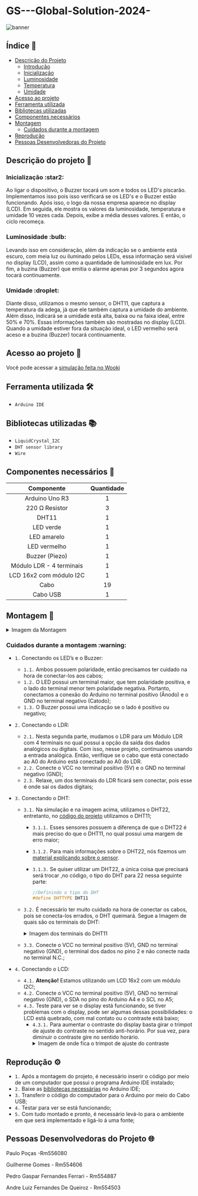 
# GS---Global-Solution-2024-

![banner](https://cdn.discordapp.com/attachments/918978946652069899/1245019147142828052/banner.jpg?ex=665b2e70&is=6659dcf0&hm=8d22d62118dba90dbeaf2a29e49e43d9cbed46fe2e3737062cf6d32587ad8d67&)


## Índice :page_with_curl:

  * [Descrição do Projeto](#descrição-do-projeto-memo)
     * [Introdução](#introdução-left_speech_bubble)
     * [Inicialização](#inicialização-star2)
     * [Luminosidade](#luminosidade-bulb)
     * [Temperatura](#temperatura-thermometer)
     * [Umidade](#umidade-droplet)
  * [Acesso ao projeto](#acesso-ao-projeto-file_folder)
  * [Ferramenta utilizada](#ferramenta-utilizada-hammer_and_wrench)
  * [Bibliotecas utilizadas](#bibliotecas-utilizadas-books)
  * [Componentes necessários](#componentes-necessários-toolbox)
  * [Montagem](#montagem-wrench)
     * [Cuidados durante a montagem](#cuidados-durante-a-montagem-warning)
  * [Reprodução](#reprodução-gear)
  * [Pessoas Desenvolvedoras do Projeto](#pessoas-desenvolvedoras-do-projeto-globe_with_meridians)

## Descrição do projeto :memo:

<h3>Inicialização :star2:</h3>
<p>
 Ao ligar o dispositivo, o Buzzer tocará um som e todos os LED's piscarão. Implementamos isso pois isso verificará se os LED's e o Buzzer estão funcionando. Após isso, o logo da nossa empresa aparece no display (LCD). Em seguida, ele mostra os valores da luminosidade, temperatura e umidade 10 vezes cada. Depois, exibe a média desses valores. E então, o ciclo recomeça.
</p>
<h3>Luminosidade :bulb:</h3>
<p>
  Levando isso em consideração, além da indicação se o ambiente está escuro, com meia luz ou iluminado pelos LEDs, essa informação será visível no display (LCD), assim como a quantidade de luminosidade em lux. Por fim, a buzina (Buzzer) que emitia o alarme apenas por 3 segundos agora tocará continuamente.
</p>
<h3>Umidade :droplet:</h3>
<p>
  Diante disso, utilizamos o mesmo sensor, o DHT11, que captura a temperatura da adega, já que ele também captura a umidade do ambiente. Além disso, indicará se a umidade está alta, baixa ou na faixa ideal, entre 50% e 70%. Essas informações também são mostradas no display (LCD). Quando a umidade estiver fora da situação ideal, o LED vermelho será aceso e a buzina (Buzzer) tocará continuamente.
</p>

## Acesso ao projeto :file_folder:

Você pode acessar a [simulação feita no Wooki](https://wokwi.com/projects/399334074505406465)

## Ferramenta utilizada :hammer_and_wrench:

- ``Arduino IDE``
  
## Bibliotecas utilizadas :books:

- ``LiquidCrystal_I2C``
- ``DHT sensor library``
- ``Wire``
  
## Componentes necessários :toolbox:

|   Componente   | Quantidade |
|:--------------:|:----------:|
| Arduino Uno R3 |      1     |
| 220 Ω Resistor |      3     |
|     DHT11      |      1     |
|    LED verde   |      1     |
|   LED amarelo  |      1     |
|  LED vermelho  |      1     |
| Buzzer (Piezo) |      1     |
| Módulo LDR - 4 terminais |      1     |
|   LCD 16x2 com módulo I2C    |      1     |
|      Cabo      |     19     |
|    Cabo USB    |      1     |

## Montagem :wrench:

<details>
  <summary>Imagem da Montagem</summary>
  <img src="https://github.com/L-A-N-E/CP2_Edge_1SEM/assets/101829188/f222851c-31ac-4af2-ae67-96aba71d051a" alt="imagem-montagem">
</details>

<h3>Cuidados durante a montagem :warning:</h3>

- ``1.`` Conectando os LED’s e o Buzzer:
   - ``1.1.`` Ambos possuem polaridade, então precisamos ter cuidado na hora de conectar-los aos cabos;
   - ``1.2.`` O LED possui um terminal maior, que tem polaridade positiva, e o lado do terminal menor tem polaridade negativa. Portanto, conectamos a conexão do Arduino no terminal positivo (Ânodo) e o GND no terminal negativo (Catodo);
   - ``1.3.`` O Buzzer possui uma indicação se o lado é positivo ou negativo;

- ``2.`` Conectando o LDR:
  - ``2.1.`` Nesta segunda parte, mudamos o LDR para um Módulo LDR com 4 terminais no qual possui a opção da saída dos dados analógicos ou digitais. Com isso, nesse projeto, continuamos usando a entrada analógica. Então, verifique se o cabo que está conectado ao A0 do Arduino está  conectado ao A0 do LDR.
  - ``2.2.`` Conecte o VCC no terminal positivo (5V) e o GND no terminal negativo (GND);
  - ``2.3.`` Relaxe, um dos terminais do LDR ficará sem conectar, pois esse é onde sai os dados digitais;

- ``3.`` Conectando o DHT:
  - ``3.1.`` Na simulação e na imagem acima, utilizamos o DHT22, entretanto, no [código do projeto](CP2.cpp) utilizamos o DHT11;
    - ``3.1.1.`` Esses sensores possuem a diferença de que o DHT22 é mais preciso do que o DHT11, no qual possui uma margem de erro maior;
    - ``3.1.2.`` Para mais informações sobre o DHT22, nós fizemos um [material explicando sobre o sensor](https://drive.google.com/file/d/1xqHKRi8RzEcJZDfiAaG9nQOlKiJlPApr/view?usp=sharing).
    - ``3.1.3.`` Se quiser utilizar um DHT22, a única coisa que precisará será trocar ,no código, o tipo do DHT para 22 nessa seguinte parte:
            
      ```cpp
      //Definindo o tipo do DHT  
      #define DHTTYPE DHT11   
      ```
      
  - ``3.2.`` É necessário ter muito cuidado na hora de conectar os cabos, pois se conecta-los errados, o DHT queimará. Segue a Imagem de quais são os terminais do DHT:
      <details>
        <summary>Imagem dos terminais do DHT11</summary>
        <img src="https://github.com/L-A-N-E/CP2_Edge_1SEM/assets/101829188/d26416fb-d639-4760-b590-593932e5a888" alt="Terminais do DHT11">
      </details>
  - ``3.3.`` Conecte o VCC no terminal positivo (5V), GND no terminal negativo (GND), o terminal dos dados no pino 2 e não conecte nada no terminal N.C.;

- ``4.`` Conectando o LCD:
  - ``4.1.`` **Atenção!** Estamos utilizando um LCD 16x2 com um módulo I2C!;
  - ``4.2.`` Conecte o VCC no terminal positivo (5V), GND no terminal negativo (GND), o SDA no pino do Arduino A4 e o SCL no A5;
  - ``4.3.`` Teste para ver se o display está funcionando, se tiver problemas com o display, pode ser algumas dessas possibilidades: o LCD está quebrado, com mal contato ou o contraste está baixo;
    - ``4.3.1.`` Para aumentar o contraste do display basta girar o trimpot de ajuste do contraste no sentido anti-horário. Por sua vez, para diminuir o contraste gire no sentido horário.
      <details>
        <summary>Imagem de onde fica o trimpot de ajuste do contraste</summary>
        <img src="https://github.com/L-A-N-E/CP2_Edge_1SEM/assets/101829188/50648d65-2402-4508-a47d-1d38bbf663e5" alt="Terminais do DHT11">
      </details>
## Reprodução :gear:

- ``1.`` Após a montagem do projeto, é necessário inserir o código por meio de um computador que possui o programa Arduino IDE instalado;
- ``2.`` Baixe as [bibliotecas necessárias](#bibliotecas-utilizadas-books) no Arduino IDE; 
- ``3.`` Transferir o código do computador para  o Arduino por meio do Cabo USB;
- ``4.`` Testar para ver se está funcionando;
- ``5.`` Com tudo montado e pronto, é necessário levá-lo para o ambiente em que será implementado e ligá-lo á uma fonte;

## Pessoas Desenvolvedoras do Projeto :globe_with_meridians:
Paulo Poças -Rm556080

Guilherme Gomes - Rm554606

Pedro Gaspar Fernandes Ferrari - Rm554887

Andre Luiz Fernandes De Queiroz - Rm554503
